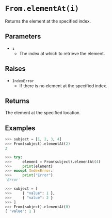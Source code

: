 `From.elementAt(i)`
===================

Returns the element at the specified index.

Parameters
----------
- `i`
    - The index at which to retrieve the element.

Raises
------
- `IndexError`
    - If there is no element at the specified index.

Returns
-------
The element at the specified location.

Examples
--------
```python
>>> subject = [1, 2, 3, 4]
>>> From(subject).elementAt(2)
3

>>> try:
>>>     element = From(subject).elementAt(4)
>>>     print(element)
>>> except IndexError:
>>>     print("Error")
'Error'

>>> subject = [
>>>     { "value": 1 },
>>>     { "value": 2 }
>>> ]
>>> From(subject).elementAt(0)
{ "value": 1 }
```